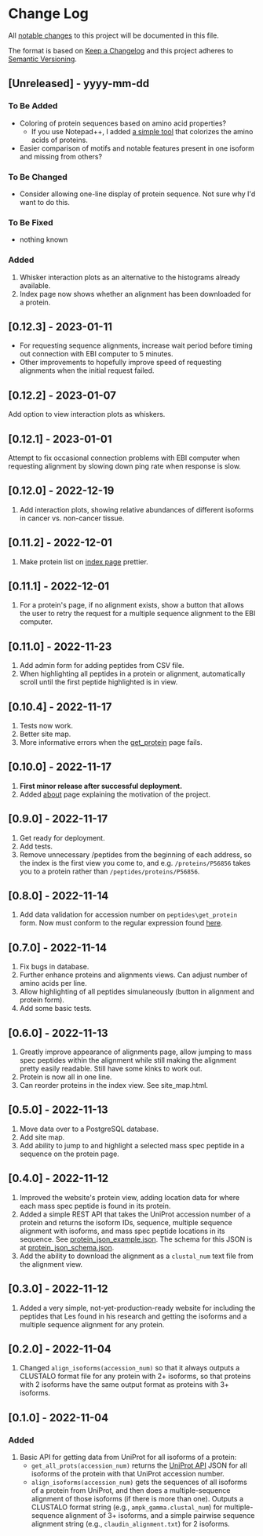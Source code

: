 # Change Log
All [notable changes](#0123---2023-01-11) to this project will be documented in this file.
 
The format is based on [Keep a Changelog](http://keepachangelog.com/)
and this project adheres to [Semantic Versioning](http://semver.org/).
 
## [Unreleased] - yyyy-mm-dd
 
### To Be Added

- Coloring of protein sequences based on amino acid properties?
    * If you use Notepad++, I added [a simple tool](https://github.com/molsonkiko/NPP_protein_lexer) that colorizes the amino acids of proteins.
- Easier comparison of motifs and notable features present in one isoform and missing from others?
 
### To Be Changed

- Consider allowing one-line display of protein sequence. Not sure why I'd want to do this.
 
### To Be Fixed

- nothing known

### Added

1. Whisker interaction plots as an alternative to the histograms already available.
2. Index page now shows whether an alignment has been downloaded for a protein.

## [0.12.3] - 2023-01-11

- For requesting sequence alignments, increase wait period before timing out connection with EBI computer to 5 minutes.
- Other improvements to hopefully improve speed of requesting alignments when the initial request failed.

## [0.12.2] - 2023-01-07

Add option to view interaction plots as whiskers.

## [0.12.1] - 2023-01-01

Attempt to fix occasional connection problems with EBI computer when requesting alignment by slowing down ping rate when response is slow.

## [0.12.0] - 2022-12-19

1. Add interaction plots, showing relative abundances of different isoforms in cancer vs. non-cancer tissue.

## [0.11.2] - 2022-12-01

1. Make protein list on [index page](https://alignisoforms-production.up.railway.app/) prettier.

## [0.11.1] - 2022-12-01

1. For a protein's page, if no alignment exists, show a button that allows the user to retry the request for a multiple sequence alignment to the EBI computer.

## [0.11.0] - 2022-11-23

1. Add admin form for adding peptides from CSV file.
2. When highlighting all peptides in a protein or alignment, automatically scroll until the first peptide highlighted is in view.

## [0.10.4] - 2022-11-17

1. Tests now work.
2. Better site map.
3. More informative errors when the [get_protein](https://alignisoforms-production.up.railway.app/get_protein/) page fails.

## [0.10.0] - 2022-11-17

1. __First minor release after successful deployment.__
2. Added [about](https://alignisoforms-production.up.railway.app/about) page explaining the motivation of the project.

## [0.9.0] - 2022-11-17

1. Get ready for deployment.
2. Add tests.
3. Remove unnecessary /peptides from the beginning of each address, so the index is the first view you come to, and e.g. `/proteins/P56856` takes you to a protein rather than `/peptides/proteins/P56856`.

## [0.8.0] - 2022-11-14

1. Add data validation for accession number on `peptides\get_protein` form. Now must conform to the regular expression found [here](https://www.uniprot.org/help/accession_numbers).

## [0.7.0] - 2022-11-14

1. Fix bugs in database.
2. Further enhance proteins and alignments views. Can adjust number of amino acids per line.
3. Allow highlighting of all peptides simulaneously (button in alignment and protein form).
4. Add some basic tests.

## [0.6.0] - 2022-11-13

1. Greatly improve appearance of alignments page, allow jumping to mass spec peptides within the alignment while still making the alignment pretty easily readable. Still have some kinks to work out.
2. Protein is now all in one line.
3. Can reorder proteins in the index view. See site_map.html.

## [0.5.0] - 2022-11-13

1. Move data over to a PostgreSQL database.
2. Add site map.
3. Add ability to jump to and highlight a selected mass spec peptide in a sequence on the protein page.

## [0.4.0] - 2022-11-12

1. Improved the website's protein view, adding location data for where each mass spec peptide is found in its protein.
2. Added a simple REST API that takes the UniProt accession number of a protein and returns the isoform IDs, sequence, multiple sequence alignment with isoforms, and mass spec peptide locations in its sequence. See [protein_json_example.json](/protein_json_example.json). The schema for this JSON is at [protein_json_schema.json](/website/peptides/static/peptides/protein_json_schema.json).
3. Add the ability to download the alignment as a `clustal_num` text file from the alignment view.

## [0.3.0] - 2022-11-12

1. Added a very simple, not-yet-production-ready website for including the peptides that Les found in his research and getting the isoforms and a multiple sequence alignment for any protein.

## [0.2.0] - 2022-11-04

1. Changed `align_isoforms(accession_num)` so that it always outputs a CLUSTALO format file for any protein
    with 2+ isoforms, so that proteins with 2 isoforms have the same output format as proteins with 3+ isoforms.

## [0.1.0] - 2022-11-04

### Added

1. Basic API for getting data from UniProt for all isoforms of a protein:
    * `get_all_prots(accession_num)` returns the [UniProt API](https://rest.uniprot.org/docs/#/uniprotkb/searchCursor)
        JSON for all isoforms of the protein with that UniProt accession number.
    * `align_isoforms(accession_num)` gets the sequences of all isoforms of a protein from UniProt,
        and then does a multiple-sequence alignment of those isoforms (if there is more than one).
        Outputs a CLUSTALO format string (e.g., `ampk_gamma.clustal_num`) for multiple-sequence alignment of 3+ isoforms,
        and a simple pairwise sequence alignment string (e.g., `claudin_alignment.txt`) for 2 isoforms.